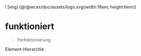 <!--DESC: {icon:{name:"explore"},id:7} -->

! [img] (@/@wcex/doc/assets/logo.svg{width:16em; height:6em})
# funktioniert
> Perfektionierung

Element-Hierarchie